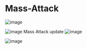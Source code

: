 # Mass-Attack
![image](https://github.com/MazankaQQW/Mass-Attack/assets/132459202/20268568-1c82-4e55-a89d-e682666dd854)

![image](https://github.com/MazankaQQW/Mass-Attack/assets/132459202/010eb645-a698-4068-8371-c57623dceb74)
 Mass Attack update
 ![image](https://github.com/MazankaQQW/Mass-Attack/assets/132459202/7c2948a9-5fbf-46e7-997c-23fc7311682f)

![image](https://github.com/MazankaQQW/Mass-Attack/assets/132459202/b6c7899d-f8bb-4dab-96b8-66b0cdbd2086)
